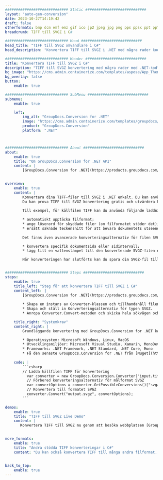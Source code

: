 ```yaml
---
############################# Static ############################
layout: "auto-gen-conversion"
date: 2023-10-27T14:19:42
draft: false
otherformats: bmp dcm emf emz gif ico jp2 jpeg jpg png pps ppsx ppt pptx psb psd svg svgz tga tif tiff webp wmf wmz
breadcrumb: TIFF till SVGZ i C#

############################# Head ############################
head_title: "TIFF till SVGZ omvandlare i C#"
head_description: "Konvertera TIFF till SVGZ i .NET med några rader kod. Använd GroupDocs Document Conversion API för att konvertera över 160 filformat."

############################# Header ############################
title: "Konvertera TIFF till SVGZ i C#"
description: "TIFF till SVGZ konvertering med några rader med .NET-kod"
bg_image: "https://cms.admin.containerize.com/templates/aspose/App_Themes/V3/images/bg/header1.png"
bg_overlay: false
button:
    enable: true

############################# SubMenu ############################
submenu:
    enable: true

    left:
        img_alt: "GroupDocs.Conversion for .NET"
        image: "https://cms.admin.containerize.com/templates/groupdocs/images/product-logos/90x90-noborder/groupdocs-conversion-net.png"
        product: "GroupDocs.Conversion"
        platform: ".NET"



############################# About ############################
about:
    enable: true
    title: "Om GroupDocs.Conversion for .NET API"
    content: |
        [GroupDocs.Conversion for .NET](https://products.groupdocs.com/conversion/net/) kan användas för att konvertera Microsoft Word, Excel, PowerPoint, PDF, Visio och andra format. GroupDocs.Conversion är ett fristående API som är lämpligt för back-end och interna system där hög prestanda krävs. Det beror inte på någon programvara som Microsoft eller Open Office.
    

overview:
    enable: true
    content: |
        Konvertera dina TIFF-filer till SVGZ i .NET enkelt. Du kan använda bara ett par C# kodrader i valfri plattform som du vill, som - Windows, Linux, macOS.
        Du kan prova TIFF till SVGZ konvertering gratis och utvärdera konverteringsresultatens kvalitet. Tillsammans med enkla filkonverteringsscenarier kan du prova mer avancerade alternativ för att ladda källfilen TIFF och för att spara resultatet SVGZ. 
        
        Till exempel, för källfilen TIFF kan du använda följande laddningsalternativ:

        * automatiskt upptäcka filformat;
        * ange lösenord för skyddade filer (om filformatet stöder det);
        * ersätt saknade teckensnitt för att bevara dokumentets utseende.
        
        Det finns även avancerade konverteringsalternativ för filen SVGZ:

        * konvertera specifik dokumentsida eller sidintervall;
        * lägg till en vattenstämpel till den konverterade SVGZ-filen och många fler.

        När konverteringen har slutförts kan du spara din SVGZ-fil till den lokala filsökvägen eller någon tredje parts lagring som FTP, Amazon S3, Google Drive, Dropbox etc. Observera - för att konvertera TIFF till {{ TO}} det finns inget behov av någon ytterligare programvara installerad - som MS Office, Open Office, Adobe Acrobat Reader etc.


############################# Steps ############################
steps:
    enable: true
    title_left: "Steg för att konvertera TIFF till SVGZ i C#"
    content_left: |
        [GroupDocs.Conversion for .NET](https://products.groupdocs.com/conversion/net/) gör det enkelt för utvecklare att konvertera en TIFF-fil till SVGZ med några rader kod.
        
        * Skapa en instans av Converter-klassen och tillhandahåll filen TIFF med den fullständiga sökvägen
        * Skapa och ställ in Konverteringsalternativ för typen SVGZ.
        * Anropa Converter.Convert-metoden och skicka hela sökvägen och formatet (SVGZ) som en parameter

    title_right: "Systemkrav"
    content_right: |
        Grundläggande konvertering med GroupDocs.Conversion for .NET kan göras med bara några enkla steg. Våra API:er stöds på alla större plattformar och operativsystem. Innan du kör koden nedan, se till att du har följande förutsättningar installerade på ditt system.

        * Operativsystem: Microsoft Windows, Linux, MacOS
        * Utvecklingsmiljöer: Microsoft Visual Studio, Xamarin, MonoDevelop
        * Frameworks: .NET Framework, .NET Standard, .NET Core, Mono
        * Få den senaste GroupDocs.Conversion for .NET från [Nuget](https://www.nuget.org/packages/groupdocs.conversion)
         
    code: |
        ```csharp    
        // Ladda källfilen TIFF för konvertering
          var converter = new GroupDocs.Conversion.Converter("input.tiff");
          // Förbered konverteringsalternativ för målformat SVGZ
          var convertOptions = converter.GetPossibleConversions()["svgz"].ConvertOptions;
          // Konvertera till formatet SVGZ
          converter.Convert("output.svgz", convertOptions);
        ```

demos:
    enable: true
    title: "TIFF till SVGZ Live Demo"
    content: |
       Konvertera TIFF till SVGZ nu genom att besöka webbplatsen [GroupDocs.Conversion App](https://products.groupdocs.app/conversion/family). Onlinedemo har följande fördelar
          

more_formats:
    enable: true
    title: "Andra stödda TIFF konverteringar i C#"
    content: "Du kan också konvertera TIFF till många andra filformat. Se listan nedan."
       
       
back_to_top:
    enable: true
---
```

